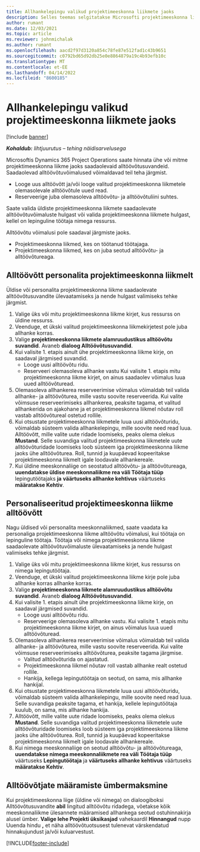 ```yaml
---
title: Allhankelepingu valikud projektimeeskonna liikmete jaoks
description: Selles teemas selgitatakse Microsofti projektimeeskonna liikmete alltöövõtusuvandeid Dynamics 365 Project Operations.
author: rumant
ms.date: 12/03/2021
ms.topic: article
ms.reviewer: johnmichalak
ms.author: rumant
ms.openlocfilehash: aacd2f97d3120a854c78fe87e512fad1c43b9651
ms.sourcegitcommit: c0792bd65d92db25e0e8864879a19c4b93efb10c
ms.translationtype: MT
ms.contentlocale: et-EE
ms.lasthandoff: 04/14/2022
ms.locfileid: "8600185"
---
```

# <a name="subcontracting-options-for-project-team-members"></a>Allhankelepingu valikud projektimeeskonna liikmete jaoks

[!include [banner](../../includes/dataverse-preview.md)]

_**Kohaldub:** lihtjuurutus – tehing näidisarvelusega_

Microsoftis Dynamics 365 Project Operations saate hinnata ühe või mitme projektimeeskonna liikme jaoks saadaolevaid alltöövõtusuvandeid. Saadaolevad alltöövõtuvõimalused võimaldavad teil teha järgmist.

- Looge uus alltöövõtt ja/või looge valitud projektimeeskonna liikmetele olemasolevale alltöövõtule uued read. 
- Reserveerige juba olemasoleva alltöövõtu- ja alltöövõtuliini suhtes. 

Saate valida üldiste projektimeeskonna liikmete saadaolevate alltöövõtuvõimaluste hulgast või valida projektimeeskonna liikmete hulgast, kellel on lepinguline töötaja nimega ressurss. 

Alltöövõtu võimalusi pole saadaval järgmiste jaoks.

- Projektimeeskonna liikmed, kes on töötanud töötajaga. 
- Projektimeeskonna liikmed, kes on juba seotud alltöövõtu- ja alltöövõtureaga. 

## <a name="subcontracting-an-unstaffed-project-team-member"></a>Alltöövõtt personalita projektimeeskonna liikmelt

Üldise või personalita projektimeeskonna liikme saadaolevate alltöövõtusuvandite ülevaatamiseks ja nende hulgast valimiseks tehke järgmist.

1. Valige üks või mitu projektimeeskonna liikme kirjet, kus ressurss on üldine ressurss.
2. Veenduge, et ükski valitud projektimeeskonna liikmekirjetest pole juba allhanke korras. 
3. Valige **projektimeeskonna liikmete alamruudustikus alltöövõtu suvandid**. Avaneb **dialoog Alltöövõtusuvandid**. 
4. Kui valisite 1. etapis ainult ühe projektimeeskonna liikme kirje, on saadaval järgmised suvandid.
    - Looge uusi alltöövõtu ridu. 
    - Reserveeri olemasoleva allhanke vastu Kui valisite 1. etapis mitu projektimeeskonna liikme kirjet, on ainus saadaolev võimalus luua uued alltöövõturead.
5. Olemasoleva allhankerea reserveerimise võimalus võimaldab teil valida allhanke- ja alltöövõturea, mille vastu soovite reserveerida. Kui valite võimsuse reserveerimiseks allhankerea, peaksite tagama, et valitud allhankerida on ajakohane ja et projektimeeskonna liikmel nõutav roll vastab alltöövõtureal ostetud rollile.
6. Kui otsustate projektimeeskonna liikmetele luua uusi alltöövõturidu, võimaldab süsteem valida allhankelepingu, mille soovite need read luua. Alltöövõtt, mille valite uute ridade loomiseks, peaks olema olekus **Mustand**. Selle suvandiga valitud projektimeeskonna liikmetele uute alltöövõturidade loomiseks loob süsteem iga projektimeeskonna liikme jaoks ühe alltöövõturea. Roll, tunnid ja kuupäevad kopeeritakse projektimeeskonna liikmelt igale loodavale allhankereale. 
7. Kui üldine meeskonnaliige on seostatud alltöövõtu- ja alltöövõtureaga, **uuendatakse üldise meeskonnaliikme rea väli Töötaja tüüp** lepingutöötajaks **ja** **väärtuseks allhanke kehtivus** väärtuseks **määratakse Kehtiv**.

## <a name="subcontracting-a-staffed-project-team-member"></a>Personaliseeritud projektimeeskonna liikme alltöövõtt

Nagu üldised või personalita meeskonnaliikmed, saate vaadata ka personaliga projektimeeskonna liikme alltöövõtu võimalusi, kui töötaja on lepinguline töötaja. Töötaja või nimega projektimeeskonna liikme saadaolevate alltöövõtuvõimaluste ülevaatamiseks ja nende hulgast valimiseks tehke järgmist.

1. Valige üks või mitu projektimeeskonna liikme kirjet, kus ressurss on nimega lepingutöötaja.
2. Veenduge, et ükski valitud projektimeeskonna liikme kirje pole juba allhanke korras allhanke korras. 
3. Valige **projektimeeskonna liikmete alamruudustikus alltöövõtu suvandid**. Avaneb **dialoog Alltöövõtusuvandid**. 
4. Kui valisite 1. etapis ainult ühe projektimeeskonna liikme kirje, on saadaval järgmised suvandid.
      - Looge uusi alltöövõtu ridu.
      - Reserveerige olemasoleva allhanke vastu.
  Kui valisite 1. etapis mitu projektimeeskonna liikme kirjet, on ainus võimalus luua uued alltöövõturead.
5. Olemasoleva allhankerea reserveerimise võimalus võimaldab teil valida allhanke- ja alltöövõturea, mille vastu soovite reserveerida. Kui valite võimsuse reserveerimiseks alltöövõturea, peaksite tagama järgmise.
      - Valitud alltöövõturida on ajastatud. 
      - Projektimeeskonna liikmel nõutav roll vastab allhanke realt ostetud rollile. 
      - Hankija, kellega lepingutöötaja on seotud, on sama, mis allhanke hankijal.
6. Kui otsustate projektimeeskonna liikmetele luua uusi alltöövõturidu, võimaldab süsteem valida allhankelepingu, mille soovite need read luua. Selle suvandiga peaksite tagama, et hankija, kellele lepingutöötaja kuulub, on sama, mis allhanke hankija. 
7. Alltöövõtt, mille valite uute ridade loomiseks, peaks olema olekus **Mustand**. Selle suvandiga valitud projektimeeskonna liikmetele uute alltöövõturidade loomiseks loob süsteem iga projektimeeskonna liikme jaoks ühe alltöövõturea. Roll, tunnid ja kuupäevad kopeeritakse projektimeeskonna liikmelt igale loodavale allhankereale.  
8. Kui nimega meeskonnaliige on seotud alltöövõtu- ja alltöövõtureaga, **uuendatakse nimega meeskonnaliikmete rea väli Töötaja tüüp** väärtuseks **Lepingutöötaja** ja **väärtuseks allhanke kehtivus** väärtuseks **määratakse Kehtiv**.

## <a name="re-costing-subcontractor-assignments"></a>Alltöövõtjate määramiste ümbermaksmine

Kui projektimeeskonna liige (üldine või nimega) on dialoogiboksi Alltöövõtusuvandite **abil** lingitud alltöövõtu ridadega, võetakse kõik meeskonnaliikme ülesannete määramised allhankega seotud ostuhinnakirja alusel ümber. **Valige lehe Projekti üksikasjad** vahekaardil **Hinnangud** nupp Uuenda hindu **,** et näha alltöövõtuotsusest tulenevat värskendatud hinnakujundust ja/või kuluarvestust.

[!INCLUDE[footer-include](../../includes/footer-banner.md)]
